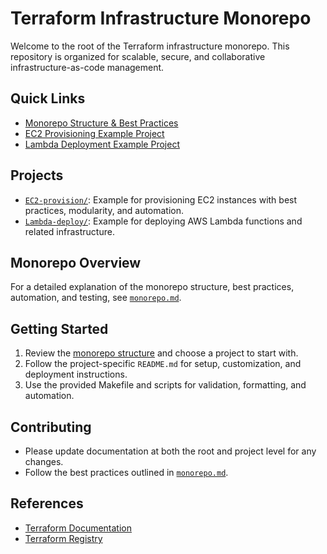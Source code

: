 # Terraform Infrastructure Monorepo

Welcome to the root of the Terraform infrastructure monorepo. This repository is organized for scalable, secure, and collaborative infrastructure-as-code management.

## Quick Links
- [Monorepo Structure & Best Practices](./monorepo.md)
- [EC2 Provisioning Example Project](./EC2-provision/README.md)
- [Lambda Deployment Example Project](./Lambda-deploy/README.md)

## Projects
- [`EC2-provision/`](./EC2-provision/README.md): Example for provisioning EC2 instances with best practices, modularity, and automation.
- [`Lambda-deploy/`](./Lambda-deploy/README.md): Example for deploying AWS Lambda functions and related infrastructure.

## Monorepo Overview
For a detailed explanation of the monorepo structure, best practices, automation, and testing, see [`monorepo.md`](./monorepo.md).

## Getting Started
1. Review the [monorepo structure](./monorepo.md) and choose a project to start with.
2. Follow the project-specific `README.md` for setup, customization, and deployment instructions.
3. Use the provided Makefile and scripts for validation, formatting, and automation.

## Contributing
- Please update documentation at both the root and project level for any changes.
- Follow the best practices outlined in [`monorepo.md`](./monorepo.md).

## References
- [Terraform Documentation](https://developer.hashicorp.com/terraform)
- [Terraform Registry](https://registry.terraform.io/)
